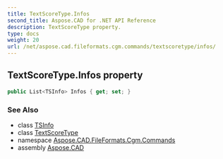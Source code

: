 ```yaml
---
title: TextScoreType.Infos
second_title: Aspose.CAD for .NET API Reference
description: TextScoreType property. 
type: docs
weight: 20
url: /net/aspose.cad.fileformats.cgm.commands/textscoretype/infos/
---
```

## TextScoreType.Infos property

```csharp
public List<TSInfo> Infos { get; set; }
```

### See Also

* class [TSInfo](../../textscoretype.tsinfo/)
* class [TextScoreType](../)
* namespace [Aspose.CAD.FileFormats.Cgm.Commands](../../textscoretype/)
* assembly [Aspose.CAD](../../../)


